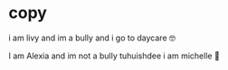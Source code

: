 # copy
i am livy and im a bully and i go to daycare 🤓

I am Alexia and im not a bully
tuhuishdee
i am michelle :whale:
